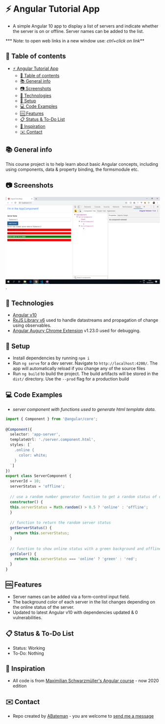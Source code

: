 # :zap: Angular Tutorial App

* A simple Angular 10 app to display a list of servers and indicate whether the server is on or offline. Server names can be added to the list.

*** Note: to open web links in a new window use: _ctrl+click on link_**

## :page_facing_up: Table of contents

* [:zap: Angular Tutorial App](#zap-angular-tutorial-app)
  * [:page_facing_up: Table of contents](#page_facing_up-table-of-contents)
  * [:books: General info](#books-general-info)
  * [:camera: Screenshots](#camera-screenshots)
  * [:signal_strength: Technologies](#signal_strength-technologies)
  * [:floppy_disk: Setup](#floppy_disk-setup)
  * [:computer: Code Examples](#computer-code-examples)
  * [:cool: Features](#cool-features)
  * [:clipboard: Status & To-Do List](#clipboard-status--to-do-list)
  * [:clap: Inspiration](#clap-inspiration)
  * [:envelope: Contact](#envelope-contact)

## :books: General info

This course project is to help learn about basic Angular concepts, including using components, data & property binding, the formsmodule etc.

## :camera: Screenshots

![Example screenshot](./img/server-name-and-status.png).

## :signal_strength: Technologies

* [Angular v10](https://angular.io/)
* [RxJS Library v6](https://angular.io/guide/rx-library) used to handle datastreams and propagation of change using observables.
* [Angular Augury Chrome Extension](https://chrome.google.com/webstore/detail/augury/elgalmkoelokbchhkhacckoklkejnhcd) v1.23.0 used for debugging.

## :floppy_disk: Setup

* Install dependencies by running `npm i`
* Run `ng serve` for a dev server. Navigate to `http://localhost:4200/`. The app will automatically reload if you change any of the source files
* Run `ng build` to build the project. The build artifacts will be stored in the `dist/` directory. Use the `--prod` flag for a production build

## :computer: Code Examples

* _server component with functions used to generate html template data._

```typescript
import { Component } from '@angular/core';

@Component({
  selector: 'app-server',
  templateUrl: './server.component.html',
  styles: [`
    .online {
      color: white;
    }
  `]
})
export class ServerComponent {
  serverId = 10;
  serverStatus = 'offline';

  // use a random number generator function to get a random status of on or offline
  constructor() {
  this.serverStatus = Math.random() > 0.5 ? 'online' : 'offline';
  }

  // function to return the random server status
  getServerStatus() {
    return this.serverStatus;
  }

  // function to show online status with a green background and offline with red.
  getColor() {
    return this.serverStatus === 'online' ? 'green' : 'red';
  }
}

```

## :cool: Features

* Server names can be added via a form-control input field.
* The background color of each server in the list changes depending on the online status of the server.
* Updated to latest Angular v10 with dependencies updated & 0 vulnerabilities.

## :clipboard: Status & To-Do List

* Status: Working
* To-Do: Nothing

## :clap: Inspiration

* All code is from [Maximilian Schwarzmüller's Angular course](https://www.udemy.com/the-complete-guide-to-angular-2/learn/v4/overview) - now 2020 edition

## :envelope: Contact

* Repo created by [ABateman](https://www.andrewbateman.org) - you are welcome to [send me a message](https://andrewbateman.org/contact)
